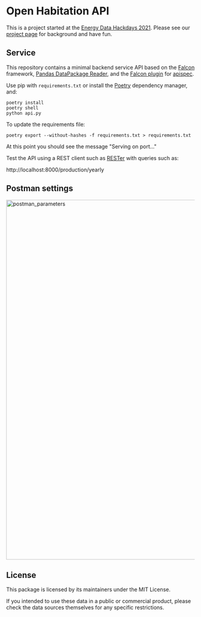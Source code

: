# Open Habitation API

This is a project started at the [Energy Data Hackdays 2021](https://energydatahackdays.ch/). Please see our [project page](https://hack.opendata.ch/project/779) for background and have fun.

## Service

This repository contains a minimal backend service API based on the [Falcon](http://falconframework.org/) framework, [Pandas DataPackage Reader](https://github.com/rgieseke/pandas-datapackage-reader), and the [Falcon plugin](https://github.com/alysivji/falcon-apispec) for [apispec](https://apispec.readthedocs.io/en/latest/index.html).

Use pip with `requirements.txt` or install the [Poetry](https://python-poetry.org/) dependency manager, and:

```
poetry install
poetry shell
python api.py
```

To update the requirements file:

```
poetry export --without-hashes -f requirements.txt > requirements.txt
```

At this point you should see the message "Serving on port..."

Test the API using a REST client such as [RESTer](https://github.com/frigus02/RESTer) with queries such as:

http://localhost:8000/production/yearly


## Postman settings
<img width="960" alt="postman_parameters" src="https://user-images.githubusercontent.com/53759085/134770099-a13cd3fb-7d9d-4a53-9b60-43879fde8710.png">


## License

This package is licensed by its maintainers under the MIT License.

If you intended to use these data in a public or commercial product, please
check the data sources themselves for any specific restrictions.
